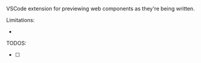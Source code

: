 
VSCode extension for previewing web components as they're being written.

Limitations:

- 

TODOS:

- [ ] 